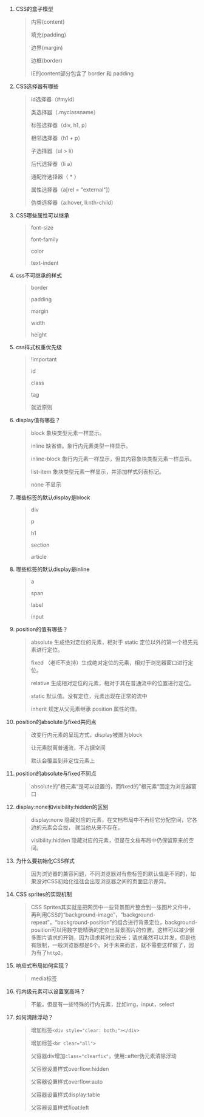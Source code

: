 1. CSS的盒子模型
    
    > 内容(content)
    > 
    > 填充(padding)
    > 
    > 边界(margin)
    > 
    > 边框(border)
    > 
    > IE的content部分包含了 border 和 padding
    
2. CSS选择器有哪些

    > id选择器（#myid）
    >
    > 类选择器（.myclassname）
    >
    > 标签选择器（div, h1, p）
    >
    > 相邻选择器（h1 + p）
    >
    > 子选择器（ul > li）
    >
    > 后代选择器（li a）
    >
    > 通配符选择器（ * ）
    >
    > 属性选择器（a[rel = "external"]）
    >
    > 伪类选择器（a:hover, li:nth-child）
    
3. CSS哪些属性可以继承

    > font-size
    >
    > font-family
    >
    > color
    >
    > text-indent
    
4. css不可继承的样式

    > border
    >
    > padding
    >
    > margin
    >
    > width
    >
    > height
    
5. css样式权重优先级

    > !important
    >
    > id
    >
    > class
    >
    > tag
    >
    > 就近原则
    
6. display值有哪些？

    > block 象块类型元素一样显示。
    >
    > inline 缺省值。象行内元素类型一样显示。
    >
    > inline-block 象行内元素一样显示，但其内容象块类型元素一样显示。
    >
    > list-item 象块类型元素一样显示，并添加样式列表标记。
    >
    > none 不显示
    
7. 哪些标签的默认display是block

    > div
    >
    > p
    >
    > h1
    >
    > section
    >
    > article
    
8. 哪些标签的默认display是inline
    
    > a
    >
    > span
    >
    > label
    >
    > input
    
9. position的值有哪些？

    > absolute 生成绝对定位的元素，相对于 static 定位以外的第一个祖先元素进行定位。 
    > 
    > fixed （老IE不支持）生成绝对定位的元素，相对于浏览器窗口进行定位。 
    >
    > relative 生成相对定位的元素，相对于其在普通流中的位置进行定位。 
    >
    > static 默认值。没有定位，元素出现在正常的流中
    >
    > inherit 规定从父元素继承 position 属性的值。
    
10. position的absolute与fixed共同点

    > 改变行内元素的呈现方式，display被置为block
    > 
    > 让元素脱离普通流，不占据空间
    > 
    > 默认会覆盖到非定位元素上
    
11. position的absolute与fixed不同点

    > absolute的”根元素“是可以设置的，而fixed的”根元素“固定为浏览器窗口
    
12. display:none和visibility:hidden的区别

    > display:none  隐藏对应的元素，在文档布局中不再给它分配空间，它各边的元素会合拢，
    > 就当他从来不存在。
    > 
    > visibility:hidden  隐藏对应的元素，但是在文档布局中仍保留原来的空间。
    
13. 为什么要初始化CSS样式

    > 因为浏览器的兼容问题，不同浏览器对有些标签的默认值是不同的，如果没对CSS初始化往往会出现浏览器之间的页面显示差异。
    
14. CSS sprites的实现机制

    > CSS Sprites其实就是把网页中一些背景图片整合到一张图片文件中，再利用CSS的“background-image”，“background-repeat”，“background-position”的组合进行背景定位，background-position可以用数字能精确的定位出背景图片的位置。这样可以减少很多图片请求的开销，因为请求耗时比较长；请求虽然可以并发，但是也有限制，一般浏览器都是6个。对于未来而言，就不需要这样做了，因为有了`http2`。

15. 响应式布局如何实现？

    > media标签
    
16. 行内级元素可以设置宽高吗？

    > 不能，但是有一些特殊的行内元素，比如img，input，select

17. 如何清除浮动？
    
    > 增加标签`<div style="clear: both;"></div>`
    >
    > 增加标签`<br clear="all">`
    >
    > 父容器div增加`class="clearfix"`，使用::after伪元素清除浮动
    >
    > 父容器设置样式overflow:hidden
    >
    > 父容器设置样式overflow:auto
    >
    > 父容器设置样式display:table
    >
    > 父容器设置样式float:left
    